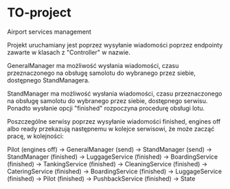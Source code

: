 # TO-project
Airport services management

Projekt uruchamiany jest poprzez wysyłanie wiadomości poprzez endpointy zawarte w klasach z "Controller" w nazwie.

GeneralManager ma możliwość wysłania wiadomości, czasu przeznaczonego na obsługę samolotu do wybranego przez siebie, dostępnego StandManagera.

StandManager ma możliwość wysłania wiadomości, czasu przeznaczonego na obsługę samolotu do wybranego przez siebie, dostępnego serwisu. Ponadto wysłanie opcji "finished" rozpoczyna procedurę obsługi lotu.

Poszczególne serwisy poprzez wysyłanie wiadomości finished, engines off albo ready przekazują następnemu w kolejce serwisowi, że może zacząć pracę, w kolejności:

Pilot (engines off) -> GeneralManager (send) -> StandManager  (send) -> StandManager (finished) -> LuggageService (finished) -> BoardingService (finished) -> TankingService (finished) -> CleaningService (finished) -> CateringService (finished) -> BoardingService (finished) -> LuggageService (finished) -> Pilot (finished) -> PushbackService (finished) -> State
